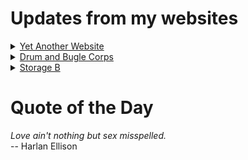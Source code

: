 # Updates from my websites

<details><summary> <a href="https://www.amon-hen.com">Yet Another Website</a> </summary>

* <a href="https://www.amon-hen.com/politics/33761">Never go full Nazi</a>
* <a href="https://www.amon-hen.com/humor/33756">Rifftrax –  The Most Dangerous Game</a>
* <a href="https://www.amon-hen.com/computing/internet/www/435">Quote of the Day</a>
* <a href="https://www.amon-hen.com/politics/33754">Trump is old and checked out</a>
* <a href="https://www.amon-hen.com/food/33747">Mmmm, Appertigers</a>
* <a href="https://www.amon-hen.com/television/14653">MST3K 00K17 – Time of the Apes</a>
* <a href="https://www.amon-hen.com/politics/33743">Content Moderation</a>
* <a href="https://www.amon-hen.com/religion/33737">Dashes them against the rocks</a>
* <a href="https://www.amon-hen.com/television/6061">MST3K Short 0507 – The Truck Farmer</a>
* <a href="https://www.amon-hen.com/movies/27264">The Most Dangerous Game (1932)</a>
</details>

<details><summary> <a href="https://www.drum-corps.net">Drum and Bugle Corps</a> </summary>

* <a href="https://www.drum-corps.net/news/3649">Drum Corps World – March 2025</a>
* <a href="https://www.drum-corps.net/news/3644">Guardians to forgo participation in the 2025 DCI season</a>
* <a href="https://www.drum-corps.net/news/3635">Drum Corps World – February 2025</a>
* <a href="https://www.drum-corps.net/news/3629">RESULTS: 2025 DCI Rules Congress</a>
* <a href="https://www.drum-corps.net/news/3626">Spartans pave path to World Class</a>
* <a href="https://www.drum-corps.net/news/3621">2025 DCI Rules Congress proposals</a>
* <a href="https://www.drum-corps.net/news/3619">The New York Skyliners Announce Move to SoundSport for the 2025 Season</a>
* <a href="https://www.drum-corps.net/news/3615">Drum Corps World – January 2025</a>
* <a href="https://www.drum-corps.net/news/3604">DCI phasing out historic library of physical audio/video products</a>
* <a href="https://www.drum-corps.net/news/3602">Drum Corps World – December 2024</a>
</details>

<details><summary> <a href="https://www.storage-b.com">Storage B</a> </summary>

* <a href="https://www.storage-b.com/math-numerical-analysis/1036">Hypot</a>
* <a href="https://www.storage-b.com/c/1015">Uploading Consciousness</a>
* <a href="https://www.storage-b.com/humor/1003">SCRUM: An Honest Ad</a>
* <a href="https://www.storage-b.com/humor/996">Agile vs. Waterfall</a>
* <a href="https://www.storage-b.com/c/969">Delivering Safe C++</a>
* <a href="https://www.storage-b.com/c/962">Full Interview With the Creator of C++</a>
* <a href="https://www.storage-b.com/humor/951">How To Regex</a>
* <a href="https://www.storage-b.com/ai/908">Nightmare Fuel from Bing Image Creator</a>
* <a href="https://www.storage-b.com/ai/904">We’re Safe</a>
* <a href="https://www.storage-b.com/ai/901">Enjoy Your AI-generated Work</a>
</details>

# Quote of the Day
<p><em>Love ain't nothing but sex misspelled.</em><br /> -- Harlan Ellison</p>